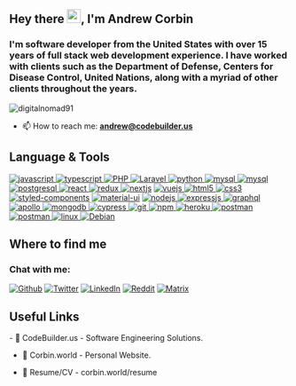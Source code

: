 <h2>Hey there <img src="https://raw.githubusercontent.com/MartinHeinz/MartinHeinz/master/wave.gif" width="25px">, I'm Andrew Corbin</h2>
<h3>I'm software developer from the United States with over 15 years of full stack web development experience. I have worked with clients such as the Department of Defense, Centers for Disease Control, United Nations, along with a myriad of other clients throughout the years.</h3>

<p align="left"> <img src="https://komarev.com/ghpvc/?username=digitalnomad91&label=Profile%20views&color=0e75b6&style=flat" alt="digitalnomad91" /> </p>

- 📫 How to reach me: **andrew@codebuilder.us**

<h2>Language & Tools</h2>
<p align="left">
	<a href="https://developer.mozilla.org/en-US/docs/Web/JavaScript" target="_blank"> <img src="https://img.shields.io/badge/JavaScript-F7DF1E?style=for-the-badge&logo=javascript&logoColor=black" alt="javascript" /> </a> 
	<a href="https://www.typescriptlang.org/" target="_blank"> <img src="https://img.shields.io/badge/TypeScript-007ACC?style=for-the-badge&logo=typescript&logoColor=white" alt="typescript" /> </a> 
	<a href="https://www.php.net/" target="_blank"> <img src="https://img.shields.io/badge/PHP-8892bf?style=for-the-badge&logo=PHP&logoColor=white" alt="PHP" /> </a> 
	<a href="https://laravel.com/" target="_blank"> <img src="https://img.shields.io/badge/Laravel-ff2d20?style=for-the-badge&logo=laravel&logoColor=white" alt="Laravel" /> </a> 
	<a href="https://www.python.org" target="_blank"> <img src="https://img.shields.io/badge/Python-14354C?style=for-the-badge&logo=python&logoColor=white" alt="python" /> </a>
	<a href="https://www.mysql.com/" target="_blank"> <img src="https://img.shields.io/badge/MYSQL-00758f?style=for-the-badge&logo=MYSQL&logoColor=white" alt="mysql" /> </a>
	<a href="https://mariadb.org/" target="_blank"> <img src="https://img.shields.io/badge/MariaDB-4e629a?style=for-the-badge&logo=mariadb&logoColor=white" alt="mysql" /> </a>
	<a href="https://www.postgresql.org" target="_blank"> <img src="https://img.shields.io/badge/PostgreSQL-316192?style=for-the-badge&logo=postgresql&logoColor=white" alt="postgresql" /> </a>
	<a href="https://reactjs.org/" target="_blank"> <img src="https://img.shields.io/badge/React-20232A?style=for-the-badge&logo=react&logoColor=61DAFB" alt="react" /> </a>
	<a href="https://redux.js.org" target="_blank"> <img src="https://img.shields.io/badge/Redux-593D88?style=for-the-badge&logo=redux&logoColor=white" alt="redux" /> </a>
	<a href="https://nextjs.org/" target="_blank"> <img src="https://img.shields.io/badge/next.js-000000?style=for-the-badge&logo=next.js&logoColor=white" alt="nextjs" /></a>
	<a href="https://vuejs.org/" target="_blank"> <img src="https://img.shields.io/badge/Vue.js-35495E?style=for-the-badge&logo=vue.js&logoColor=4FC08D" alt="vuejs" /> </a> 
	<a href="https://www.w3.org/html/" target="_blank"> <img src="https://img.shields.io/badge/HTML5-E34F26?style=for-the-badge&logo=html5&logoColor=white" alt="html5" /> </a>
	<a href="https://www.w3schools.com/css/" target="_blank"> <img src="https://img.shields.io/badge/CSS3-1572B6?style=for-the-badge&logo=css3&logoColor=white" alt="css3" /> </a>
	<a href="https://www.styled-components.com" target="_blank"> <img src="https://img.shields.io/badge/styled--components-DB7093?style=for-the-badge&logo=styled-components&logoColor=white" alt="styled-components" /></a>
	<a href="https://material-ui.org/" target="_blank"> <img src="https://img.shields.io/badge/Material--UI-0081CB?style=for-the-badge&logo=material-ui&logoColor=white" alt="material-ui" /></a>
	<a href="https://nodejs.org" target="_blank"> <img src="https://img.shields.io/badge/Node.js-43853D?style=for-the-badge&logo=node.js&logoColor=white" alt="nodejs" /> </a>
	<a href="https://www.expressjs.com" target="_blank"> <img src="https://img.shields.io/badge/Express.js-000000?style=for-the-badge&logo=express&logoColor=white" alt="expressjs" /> </a>
	<a href="https://graphql.org" target="_blank"> <img src="https://img.shields.io/badge/graphql-e535ab?style=for-the-badge&logo=graphql&logoColor=white" alt="graphql" /> </a>
	<a href="https://www.apollographql.com" target="_blank"> <img src="https://img.shields.io/badge/apollo-162A45?style=for-the-badge&logo=apollo%20graphql&logoColor=white" alt="apollo" /> </a>
	<a href="https://www.mongodb.com/" target="_blank"> <img src="https://img.shields.io/badge/MongoDB-4EA94B?style=for-the-badge&logo=mongodb&logoColor=white" alt="mongodb" /> </a>
	<a href="https://www.cypress.io" target="_blank"> <img src="https://img.shields.io/badge/cypress-000000?style=for-the-badge&logo=cypress&logoColor=white" alt="cypress" /> </a>
	<a href="https://git-scm.com/" target="_blank"> <img src="https://img.shields.io/badge/Git-F05032?style=for-the-badge&logo=git&logoColor=white" alt="git" /> </a>
	<a href="https://npmjs.com/" target="_blank"> <img src="https://img.shields.io/badge/npm-CB3837?style=for-the-badge&logo=npm&logoColor=white" alt="npm" /> </a>
	<a href="https://heroku.com" target="_blank"> <img src="https://img.shields.io/badge/Heroku-430098?style=for-the-badge&logo=heroku&logoColor=white" alt="heroku" /> </a>
	<a href="https://postman.com" target="_blank"> <img src="https://img.shields.io/badge/postman-E95723?style=for-the-badge&logo=postman&logoColor=white" alt="postman" /> </a>
	<a href="https://code.visualstudio.com" target="_blank"> <img src="https://img.shields.io/badge/VS_Code-0078D4?style=for-the-badge&logo=visual%20studio%20code&logoColor=white" alt="postman" /> </a>
	<a href="https://www.linux.org/" target="_blank"> <img src="https://img.shields.io/badge/linux-E79A00?style=for-the-badge&logo=linux&logoColor=white" alt="linux" /> </a>
	<a href="https://www.debian.org/" target="_blank"> <img src="https://img.shields.io/badge/Debian-a80030?style=for-the-badge&logo=Debian&logoColor=white" alt="Debian" /> </a>
</p>

<h2>Where to find me</h2>

<h3>Chat with me:</h3>
<p><a href="https://github.com/digitalnomad91" target="_blank"><img alt="Github" src="https://img.shields.io/badge/GitHub-%2312100E.svg?&style=for-the-badge&logo=Github&logoColor=white" /></a> <a href="https://twitter.com/digitalnomad91" target="_blank"><img alt="Twitter" src="https://img.shields.io/badge/twitter-%231DA1F2.svg?&style=for-the-badge&logo=twitter&logoColor=white" /></a> <a href="https://www.linkedin.com/in/digitalnomad91" target="_blank"><img alt="LinkedIn" src="https://img.shields.io/badge/linkedin-%230077B5.svg?&style=for-the-badge&logo=linkedin&logoColor=white" /></a> <a href="https://www.reddit.com/u/fullstackdev91" target="_blank"><img alt="Reddit" src="https://img.shields.io/badge/Reddit-FF4500?style=for-the-badge&logo=reddit&logoColor=white" /></a>
 <a href="https://matrix.to/#/#root:subtlefu.ge" target="_blank"><img alt="Matrix" src="https://img.shields.io/matrix/root:subtlefu.ge?label=Matrix&logo=matrix&style=for-the-badge" /></a>
</p>


 
<h2>Useful Links</h2>
- 🌱 CodeBuilder.us - Software Engineering Solutions.

- 🌊 Corbin.world - Personal Website.

- 💬 Resume/CV - corbin.world/resume

